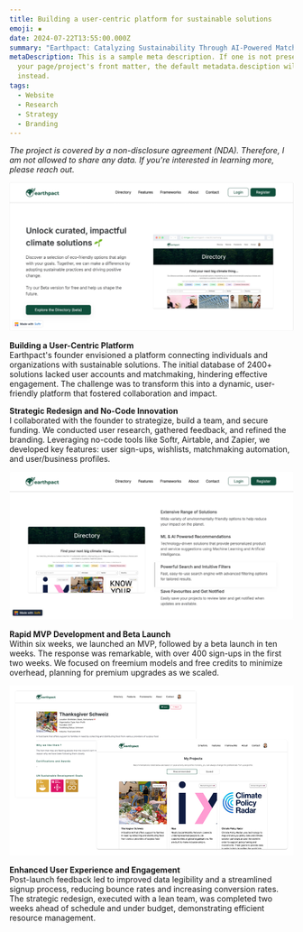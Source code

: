 ```yaml
---
title: Building a user-centric platform for sustainable solutions
emoji: ▪️
date: 2024-07-22T13:55:00.000Z
summary: "Earthpact: Catalyzing Sustainability Through AI-Powered Matchmaking"
metaDescription: This is a sample meta description. If one is not present in
  your page/project's front matter, the default metadata.desciption will be used
  instead.
tags:
  - Website
  - Research
  - Strategy
  - Branding
---
```

*The project is covered by a non-disclosure agreement (NDA). Therefore, I am not allowed to share any data. If you're interested in learning more, please reach out.*

![](/src/assets/img/earthpakt-homepage-section-2.jpg)

**Building a User-Centric Platform**\
Earthpact's founder envisioned a platform connecting individuals and organizations with sustainable solutions. The initial database of 2400+ solutions lacked user accounts and matchmaking, hindering effective engagement. The challenge was to transform this into a dynamic, user-friendly platform that fostered collaboration and impact.

**Strategic Redesign and No-Code Innovation**\
I collaborated with the founder to strategize, build a team, and secure funding. We conducted user research, gathered feedback, and refined the branding. Leveraging no-code tools like Softr, Airtable, and Zapier, we developed key features: user sign-ups, wishlists, matchmaking automation, and user/business profiles.

![](/src/assets/img/earthpakt-homepage-features.jpg)

**Rapid MVP Development and Beta Launch**\
Within six weeks, we launched an MVP, followed by a beta launch in ten weeks. The response was remarkable, with over 400 sign-ups in the first two weeks. We focused on freemium models and free credits to minimize overhead, planning for premium upgrades as we scaled.

![](/src/assets/img/earthpakt-project-saved-details.jpg)

**Enhanced User Experience and Engagement**\
Post-launch feedback led to improved data legibility and a streamlined signup process, reducing bounce rates and increasing conversion rates. The strategic redesign, executed with a lean team, was completed two weeks ahead of schedule and under budget, demonstrating efficient resource management.